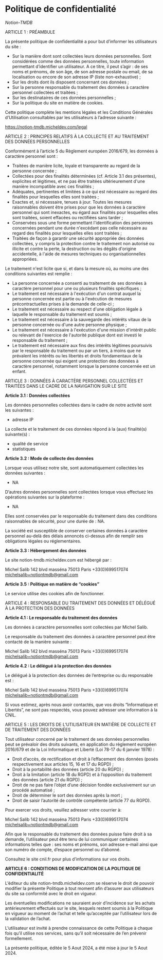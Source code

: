 ﻿# Politique de confidentialité

_Notion-TMDB_

ARTICLE 1 : PRÉAMBULE

La présente politique de confidentialité a pour but d’informer les utilisateurs du site :

- Sur la manière dont sont collectées leurs données personnelles. Sont considérées comme des données personnelles, toute information permettant d’identifier un utilisateur. A ce titre, il peut s’agir : de ses noms et prénoms, de son âge, de son adresse postale ou email, de sa localisation ou encore de son adresse IP (liste non-exhaustive) ;
- Sur les droits dont ils disposent concernant ces données ;
- Sur la personne responsable du traitement des données à caractère personnel collectées et traitées ;
- Sur les destinataires de ces données personnelles ;
- Sur la politique du site en matière de cookies.

Cette politique complète les mentions légales et les Conditions Générales d’Utilisation consultables par les utilisateurs à l’adresse suivante :

https://notion-tmdb.micheldev.com/legal

ARTICLE 2 : PRINCIPES RELATIFS À LA COLLECTE ET AU TRAITEMENT DES DONNÉES PERSONNELLES

Conformément à l’article 5 du Règlement européen 2016/679, les données à caractère personnel sont :

- Traitées de manière licite, loyale et transparente au regard de la personne concernée ;
- Collectées pour des finalités déterminées (cf. Article 3.1 des présentes), explicites et légitimes, et ne pas être traitées ultérieurement d'une manière incompatible avec ces finalités ;
- Adéquates, pertinentes et limitées à ce qui est nécessaire au regard des finalités pour lesquelles elles sont traitées ;
- Exactes et, si nécessaire, tenues à jour. Toutes les mesures raisonnables doivent être prises pour que les données à caractère personnel qui sont inexactes, eu égard aux finalités pour lesquelles elles sont traitées, soient effacées ou rectifiées sans tarder ;
- Conservées sous une forme permettant l'identification des personnes concernées pendant une durée n'excédant pas celle nécessaire au regard des finalités pour lesquelles elles sont traitées ;
- Traitées de façon à garantir une sécurité appropriée des données collectées, y compris la protection contre le traitement non autorisé ou illicite et contre la perte, la destruction ou les dégâts d'origine accidentelle, à l'aide de mesures techniques ou organisationnelles appropriées.

Le traitement n'est licite que si, et dans la mesure où, au moins une des conditions suivantes est remplie :

- La personne concernée a consenti au traitement de ses données à caractère personnel pour une ou plusieurs finalités spécifiques ;
- Le traitement est nécessaire à l'exécution d'un contrat auquel la personne concernée est partie ou à l'exécution de mesures précontractuelles prises à la demande de celle-ci ;
- Le traitement est nécessaire au respect d'une obligation légale à laquelle le responsable du traitement est soumis ;
- Le traitement est nécessaire à la sauvegarde des intérêts vitaux de la personne concernée ou d'une autre personne physique ;
- Le traitement est nécessaire à l'exécution d'une mission d'intérêt public ou relevant de l'exercice de l'autorité publique dont est investi le responsable du traitement ;
- Le traitement est nécessaire aux fins des intérêts légitimes poursuivis par le responsable du traitement ou par un tiers, à moins que ne prévalent les intérêts ou les libertés et droits fondamentaux de la personne concernée qui exigent une protection des données à caractère personnel, notamment lorsque la personne concernée est un enfant.

ARTICLE 3 : DONNÉES À CARACTÈRE PERSONNEL COLLECTÉES ET TRAITÉES DANS LE CADRE DE LA NAVIGATION SUR LE SITE

**Article 3.1 : Données collectées**

Les données personnelles collectées dans le cadre de notre activité sont les suivantes :

- adresse IP

La collecte et le traitement de ces données répond à la (aux) finalité(s) suivante(s) :

- qualité de service
- statistiques

**Article 3.2 : Mode de collecte des données**

Lorsque vous utilisez notre site, sont automatiquement collectées les données suivantes :

- NA

D’autres données personnelles sont collectées lorsque vous effectuez les opérations suivantes sur la plateforme :

- NA

Elles sont conservées par le responsable du traitement dans des conditions raisonnables de sécurité, pour une durée de : NA.

La société est susceptible de conserver certaines données à caractère personnel au-delà des délais annoncés ci-dessus afin de remplir ses obligations légales ou réglementaires.

**Article 3.3 : Hébergement des données**

Le site notion-tmdb.micheldev.com est hébergé par :

Michel Salib
142 blvd masséna
75013 Paris
+33(0)699517074
michelsalib+notiontmdb@gmail.com

**Article 3.5 : Politique en matière de “cookies”**

Le service utilise des cookies afin de fonctionner.

ARTICLE 4 : RESPONSABLE DU TRAITEMENT DES DONNÉES ET DÉLÉGUÉ À LA PROTECTION DES DONNÉES

**Article 4.1 : Le responsable du traitement des données**

Les données à caractère personnelles sont collectées par Michel Salib.

Le responsable du traitement des données à caractère personnel peut être contacté de la manière suivante :

Michel Salib
142 blvd masséna
75013 Paris
+33(0)699517074
michelsalib+notiontmdb@gmail.com

**Article 4.2 : Le délégué à la protection des données**

Le délégué à la protection des données de l’entreprise ou du responsable est :

Michel Salib
142 blvd masséna
75013 Paris
+33(0)699517074
michelsalib+notiontmdb@gmail.com

Si vous estimez, après nous avoir contactés, que vos droits “Informatique et Libertés”, ne sont pas respectés, vous pouvez adresser une information à la CNIL.

ARTICLE 5 : LES DROITS DE L’UTILISATEUR EN MATIÈRE DE COLLECTE ET DE TRAITEMENT DES DONNÉES

Tout utilisateur concerné par le traitement de ses données personnelles peut se prévaloir des droits suivants, en application du règlement européen 2016/679 et de la Loi Informatique et Liberté (Loi 78-17 du 6 janvier 1978) :

- Droit d’accès, de rectification et droit à l’effacement des données (posés respectivement aux articles 15, 16 et 17 du RGPD) ;
- Droit à la portabilité des données (article 20 du RGPD) ;
- Droit à la limitation (article 18 du RGPD) et à l’opposition du traitement des données (article 21 du RGPD) ;
- Droit de ne pas faire l’objet d’une décision fondée exclusivement sur un procédé automatisé ;
- Droit de déterminer le sort des données après la mort ;
- Droit de saisir l’autorité de contrôle compétente (article 77 du RGPD).

Pour exercer vos droits, veuillez adresser votre courrier à:

Michel Salib
142 blvd masséna
75013 Paris
+33(0)699517074
michelsalib+notiontmdb@gmail.com

Afin que le responsable du traitement des données puisse faire droit à sa demande, l’utilisateur peut être tenu de lui communiquer certaines informations telles que : ses noms et prénoms, son adresse e-mail ainsi que son numéro de compte, d’espace personnel ou d’abonné.

Consultez le site cnil.fr pour plus d’informations sur vos droits.

**ARTICLE 6 : CONDITIONS DE MODIFICATION DE LA POLITIQUE DE CONFIDENTIALITÉ**

L’éditeur du site notion-tmdb.micheldev.com se réserve le droit de pouvoir modifier la présente Politique à tout moment afin d’assurer aux utilisateurs du site sa conformité avec le droit en vigueur.

Les éventuelles modifications ne sauraient avoir d’incidence sur les achats antérieurement effectués sur le site, lesquels restent soumis à la Politique en vigueur au moment de l’achat et telle qu’acceptée par l’utilisateur lors de la validation de l’achat.

L’utilisateur est invité à prendre connaissance de cette Politique à chaque fois qu’il utilise nos services, sans qu’il soit nécessaire de l’en prévenir formellement.

La présente politique, éditée le 5 Aout 2024, a été mise à jour le 5 Aout 2024.
